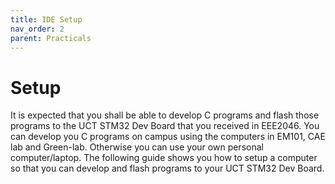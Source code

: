 ```yaml
---
title: IDE Setup
nav_order: 2
parent: Practicals
---
```


# Setup

It is expected that you shall be able to develop C programs and flash those programs to the UCT STM32 Dev Board that you received in EEE2046. You can develop you C programs on campus using the computers in EM101, CAE lab and Green-lab. Otherwise you can use your own personal computer/laptop. The following guide shows you how to setup a computer so that you can develop and flash programs to your UCT STM32 Dev Board.

